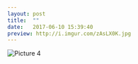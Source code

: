 ```yaml
---
layout: post
title:  ""
date:   2017-06-10 15:39:40
preview: http://i.imgur.com/zAsLX0K.jpg
---
```


![Picture 4](http://i.imgur.com/Kl0Wat1.jpg)

